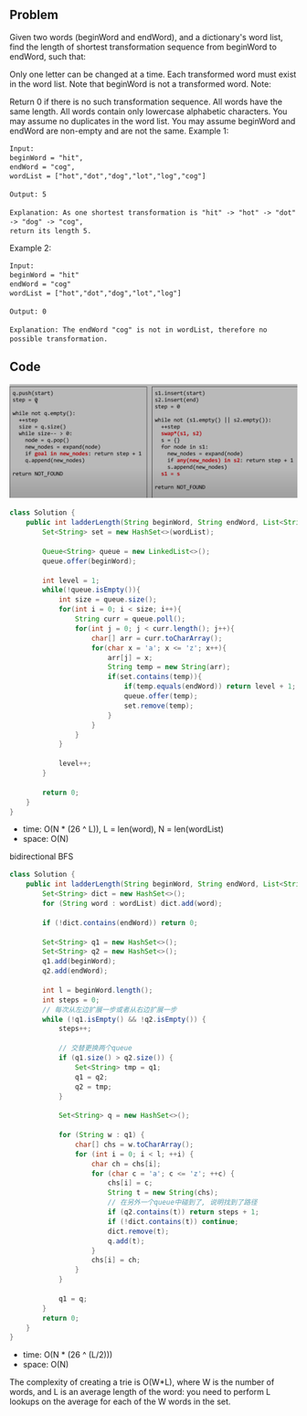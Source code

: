 ## Problem

Given two words (beginWord and endWord), and a dictionary's word list, find the length of shortest transformation sequence from beginWord to endWord, such that:

Only one letter can be changed at a time.
Each transformed word must exist in the word list. Note that beginWord is not a transformed word.
Note:

Return 0 if there is no such transformation sequence.
All words have the same length.
All words contain only lowercase alphabetic characters.
You may assume no duplicates in the word list.
You may assume beginWord and endWord are non-empty and are not the same.
Example 1:

```
Input:
beginWord = "hit",
endWord = "cog",
wordList = ["hot","dot","dog","lot","log","cog"]

Output: 5

Explanation: As one shortest transformation is "hit" -> "hot" -> "dot" -> "dog" -> "cog",
return its length 5.
```

Example 2:

```
Input:
beginWord = "hit"
endWord = "cog"
wordList = ["hot","dot","dog","lot","log"]

Output: 0

Explanation: The endWord "cog" is not in wordList, therefore no possible transformation.
```

## Code

![IMG](assets/127-1.png)

```java
class Solution {
    public int ladderLength(String beginWord, String endWord, List<String> wordList) {
        Set<String> set = new HashSet<>(wordList);

        Queue<String> queue = new LinkedList<>();
        queue.offer(beginWord);

        int level = 1;
        while(!queue.isEmpty()){
            int size = queue.size();
            for(int i = 0; i < size; i++){
                String curr = queue.poll();
                for(int j = 0; j < curr.length(); j++){
                    char[] arr = curr.toCharArray();
                    for(char x = 'a'; x <= 'z'; x++){
                        arr[j] = x;
                        String temp = new String(arr);
                        if(set.contains(temp)){
                            if(temp.equals(endWord)) return level + 1;
                            queue.offer(temp);
                            set.remove(temp);
                        }
                    }
                }
            }

            level++;
        }

        return 0;
    }
}
```

- time: O(N \* (26 ^ L)), L = len(word), N = len(wordList)
- space: O(N)

bidirectional BFS

```java
class Solution {
    public int ladderLength(String beginWord, String endWord, List<String> wordList) {
        Set<String> dict = new HashSet<>();
        for (String word : wordList) dict.add(word);

        if (!dict.contains(endWord)) return 0;

        Set<String> q1 = new HashSet<>();
        Set<String> q2 = new HashSet<>();
        q1.add(beginWord);
        q2.add(endWord);

        int l = beginWord.length();
        int steps = 0;
        // 每次从左边扩展一步或者从右边扩展一步
        while (!q1.isEmpty() && !q2.isEmpty()) {
            steps++;

            // 交替更换两个queue
            if (q1.size() > q2.size()) {
                Set<String> tmp = q1;
                q1 = q2;
                q2 = tmp;
            }

            Set<String> q = new HashSet<>();

            for (String w : q1) {
                char[] chs = w.toCharArray();
                for (int i = 0; i < l; ++i) {
                    char ch = chs[i];
                    for (char c = 'a'; c <= 'z'; ++c) {
                        chs[i] = c;
                        String t = new String(chs);
                        // 在另外一个queue中碰到了, 说明找到了路径
                        if (q2.contains(t)) return steps + 1;
                        if (!dict.contains(t)) continue;
                        dict.remove(t);
                        q.add(t);
                    }
                    chs[i] = ch;
                }
            }

            q1 = q;
        }
        return 0;
    }
}
```

- time: O(N \* (26 ^ (L/2)))
- space: O(N)

The complexity of creating a trie is O(W\*L), where W is the number of words, and L is an average length of the word: you need to perform L lookups on the average for each of the W words in the set.
